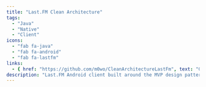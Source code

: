```yaml
---
title: "Last.FM Clean Architecture"
tags:
  - "Java"
  - "Native"
  - "Client"
icons:
  - "fab fa-java"
  - "fab fa-android"
  - "fab fa-lastfm"
links:
  - { href: "https://github.com/m0wo/CleanArchitectureLastFm", text: "Github" }
description: "Last.FM Android client built around the MVP design pattern."
---
```

